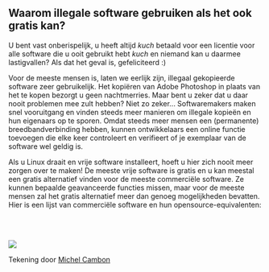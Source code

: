 <?php require("../../entete.php");?> <?php require("../../base.php");?> <?php require("../../fonctions.php");?>

<div id="corps">

<h2>Waarom illegale software gebruiken als het ook gratis kan?</h2>

U bent vast onberispelijk, u heeft altijd *kuch* betaald voor een licentie voor alle software die u ooit gebruikt hebt *kuch* en niemand kan u daarmee lastigvallen? Als dat het geval is, gefeliciteerd :)

Voor de meeste mensen is, laten we eerlijk zijn, illegaal gekopieerde software
zeer gebruikelijk. Het kopiëren van Adobe Photoshop in plaats van het te kopen
bezorgt u geen nachtmerries. Maar bent u zeker dat u daar nooit problemen mee
zult hebben? Niet zo zeker... Softwaremakers maken snel vooruitgang en vinden
steeds meer manieren om illegale kopieën en hun eigenaars op te sporen. Omdat
steeds meer mensen een (permanente) breedbandverbinding hebben, kunnen
ontwikkelaars een online functie toevoegen die elke keer controleert en verifieert
of je exemplaar van de software wel geldig is.

Als u Linux draait en vrije software installeert, hoeft u hier zich nooit meer
zorgen over te maken! De meeste vrije software is gratis en u kan meestal een gratis
alternatief vinden voor de meeste commerciële software. Ze kunnen bepaalde
geavanceerde functies missen, maar voor de meeste mensen zal het gratis alternatief
meer dan genoeg mogelijkheden bevatten. Hier is een lijst van commerciële software
en hun opensource-equivalenten:

<?php

table_parser ("Ja", "Nee", "Commercieel", "Open source", "Bestaat op 
Windows?");

?>

<br /><br>

<img src="Images/warez.png" />

Tekening door <a href="http://michel.cambon.free.fr/ampere/salle1bis.htm">Michel Cambon</a>

</div>


